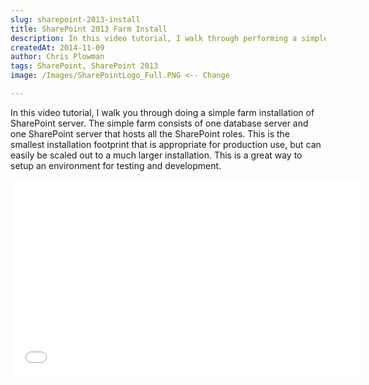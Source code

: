 ```yaml
---
slug: sharepoint-2013-install
title: SharePoint 2013 Farm Install
description: In this video tutorial, I walk through performing a simple farm installation of SharePoint 2013.
createdAt: 2014-11-09
author: Chris Plowman
tags: SharePoint, SharePoint 2013
image: /Images/SharePointLogo_Full.PNG <-- Change

---
```


In this video tutorial, I walk you through doing a simple farm installation of SharePoint server.  The simple farm consists of one database server and one SharePoint server that hosts all the SharePoint roles. This is the smallest installation footprint that is appropriate for production use, but can easily be scaled out to a much larger installation. This is a great way to setup an environment for testing and development.

<iframe width="560" height="315" src="//www.youtube.com/embed/k0WAWn8AkPg" frameborder="0" allowfullscreen></iframe>